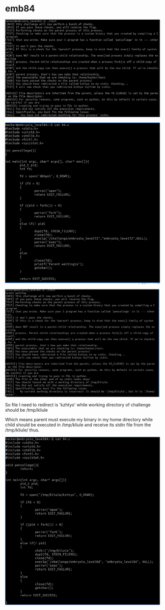 # emb84

![I should redirect certain file to stdin of challenge binary](<../.gitbook/assets/image (110).png>)

![Then might I use 72nd's source code?](<../.gitbook/assets/image (227).png>)

![Now it is a working directory that I need to change ](<../.gitbook/assets/image (133).png>)

So file I need to redirect is 'kzhtyo' while working directory of challenge should be /tmp/kliule

Which means parent must execute my binary in my home directory while child should be executed in /tmp/kliule and receive its stdin file from the /tmp/kliule/ thus.

![](<../.gitbook/assets/image (20).png>)
